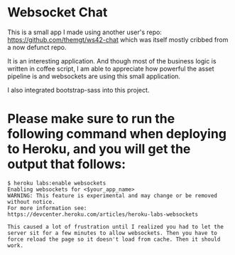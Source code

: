 # Websocket Chat

This is a small app I made using another user's repo: https://github.com/themgt/ws42-chat which was itself mostly cribbed from a now defunct repo.

It is an interesting application. And though most of the business logic is written in coffee script, I am able to appreciate how powerful the asset pipeline is and websockets are using this small application.

I also integrated bootstrap-sass into this project.

# Please make sure to run the following command when deploying to Heroku, and you will get the output that follows:

```
$ heroku labs:enable websockets
Enabling websockets for <$your_app_name>
WARNING: This feature is experimental and may change or be removed without notice.
For more information see: https://devcenter.heroku.com/articles/heroku-labs-websockets

This caused a lot of frustration until I realized you had to let the server sit for a few minutes to allow websockets. Then you have to force reload the page so it doesn't load from cache. Then it should work.